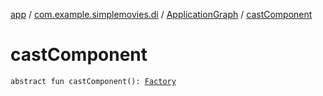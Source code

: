 [app](../../index.md) / [com.example.simplemovies.di](../index.md) / [ApplicationGraph](index.md) / [castComponent](./cast-component.md)

# castComponent

`abstract fun castComponent(): `[`Factory`](../../com.example.simplemovies.cast.di/-cast-component/-factory/index.md)